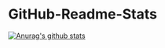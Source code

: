 # GitHub-Readme-Stats

[![Anurag's github stats](https://github-readme-stats.vercel.app/api?username=lizitong67&count_private=true&show_icons=true&theme=merko)](https://github.com/anuraghazra/github-readme-stats) 
